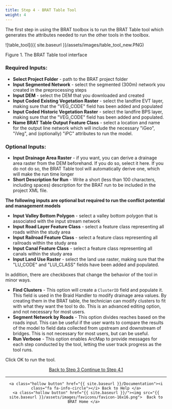 ```yaml
---
title: Step 4 - BRAT Table Tool
weight: 4
---
```


The first step in using the BRAT toolbox is to run the BRAT Table tool which generates the attributes needed to run the other tools in the toolbox.

![table_tool]({{ site.baseurl }}/assets/images/table_tool_new.PNG)

Figure 1. The BRAT Table tool interface

### Required Inputs:

- **Select Project Folder** - path to the BRAT project folder
- **Input Segmented Network** - select the segmented (300m) network you created in the preprocessing steps
- **Input DEM** - select the DEM that you downloaded and created
- **Input Coded Existing Vegetation Raster** - select the landfire EVT layer, making sure that the "VEG_CODE" field has been added and populated
- **Input Coded Historic Vegetation Raster** - select the landfire BPS layer, making sure that the "VEG_CODE" field has been added and populated.
- **Name BRAT Table Output Feature Class** - select a location and name for the output line network which will include the necessary "iGeo", "iVeg", and (optionally) "iPC" attributes to run the model.

### Optional Inputs:

- **Input Drainage Area Raster** - if you want, you can derive a drainage area raster from the DEM beforehand.  If you do so, select it here.  If you do not do so, the BRAT Table tool will automatically derive one, which will make the run time longer
- **Short Description for Run** - Write a short (less than 100 characters, including spaces) description for the BRAT run to be included in the project XML file. 

**The following inputs are optional but required to run the conflict potential and management models**

- **Input Valley Bottom Polygon** - select a valley bottom polygon that is associated with the input stream network
- **Input Road Layer Feature Class** - select a feature class representing all roads within the study area
- **Input Railroad Feature Class** - select a feature class representing all railroads within the study area
- **Input Canal Feature Class** - select a feature class representing all canals within the study area
- **Input Land Use Raster** - select the land use raster, making sure that the "LU_CODE" and "LUI_CLASS" fields have been added and populated.

In addition, there are checkboxes that change the behavior of the tool in minor ways.

- **Find Clusters** - This option will create a `ClusterID` field and populate it. This field is used in the Braid Handler to modify drainage area values. By creating them in the BRAT table, the technician can modify clusters to fit with what they want the tool to do. This is an advanced editing option, and not necessary for most users.
- **Segment Network by Roads** - This option divides reaches based on the roads input. This can be useful if the user wants to compare the results of the model to field data collected from upstream and downstream of bridges. This is not necessary for most users, but can be useful.
- **Run Verbose** - This option enables ArcMap to provide messages for each step conducted by the tool, letting the user track progress as the tool runs. 

Click OK to run the tool.

<div align="center">
	<a class="hollow button" href="{{ site.baseurl }}/Documentation/Tutorials/StepByStep/3-BRATProjectBuilder"><i class="fa fa-arrow-circle-left"></i> Back to Step 3 </a>
	<a class="hollow button" href="{{ site.baseurl }}/Documentation/Tutorials/StepByStep/4.1-DrainageAreaCheck"><i class="fa fa-arrow-circle-right"></i> Continue to Step 4.1 </a>
</div>	

------
<div align="center">

	<a class="hollow button" href="{{ site.baseurl }}/Documentation"><i class="fa fa-info-circle"></i> Back to Help </a>
	<a class="hollow button" href="{{ site.baseurl }}/"><img src="{{ site.baseurl }}/assets/images/favicons/favicon-16x16.png">  Back to BRAT Home </a>  
</div>
